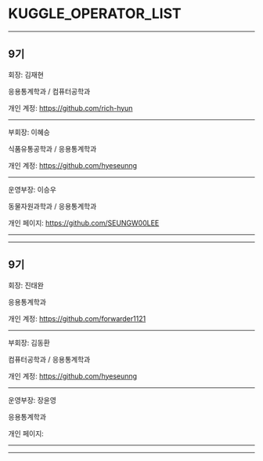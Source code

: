# KUGGLE_OPERATOR_LIST

---

## 9기

회장: 김재현

응용통계학과 / 컴퓨터공학과

개인 계정: https://github.com/rich-hyun
***
부회장: 이혜승

식품유통공학과 / 응용통계학과

개인 계정: https://github.com/hyeseunng
***
운영부장: 이승우

동물자원과학과 / 응용통계학과

개인 페이지: https://github.com/SEUNGW00LEE
***

---

## 9기

회장: 진태완

응용통계학과 

개인 계정: https://github.com/forwarder1121
***
부회장: 김동환

컴퓨터공학과 / 응용통계학과

개인 계정: https://github.com/hyeseunng
***
운영부장: 장윤영

응용통계학과

개인 페이지: 
***

---

